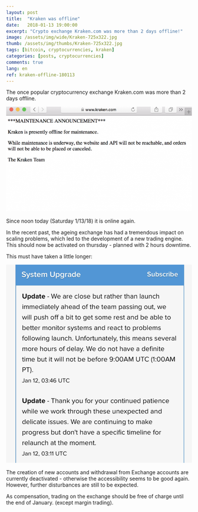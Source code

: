 ```yaml
---
layout: post
title:  "Kraken was offline"
date:   2018-01-13 19:00:00
excerpt: "Crypto exchange Kraken.com was more than 2 days offline!"
image: /assets/img/wide/Kraken-725x322.jpg
thumb: /assets/img/thumbs/Kraken-725x322.jpg
tags: [bitcoin, cryptocurrencies, kraken]
categories: [posts, cryptocurrencies]
comments: true
lang: en
ref: kraken-offline-180113
---
```


The once popular cryptocurrency exchange Kraken.com was  more than 2 days 
offline. 

![](/assets/img/Kraken-Offline.png)

Since noon today (Saturday 1/13/18) it is online again.

In the recent past, the ageing exchange has had a tremendous impact on
scaling problems, which led to the development of a new trading engine.
This should now be activated on thursday - planned with 2 hours downtime. 

This must have taken a little longer:

![](/assets/img/DTUMGkvVwAARD05.jpg)

The creation of new accounts and withdrawal from Exchange accounts
are currently deactivated - otherwise the accessibility seems to be good again. 
However, further disturbances are still to be expected.

As compensation, trading on the exchange should be free of charge until the end of January.
(except margin trading).